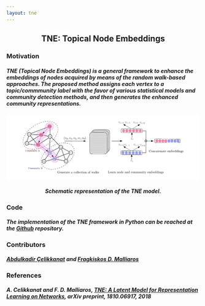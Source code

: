 ```yaml
---
layout: tne
---
```

## <center>TNE: Topical Node Embeddings</center>
### Motivation
##### *TNE (Topical Node Embeddings)* is a general framework to enhance the embeddings of nodes acquired by means of the random walk-based approaches. The proposed method assigns each vertex to a topic/commmunity label with the favor of various statistical models and community detection methods, and then generates the enhanced community representations.

![Image](/assets/complete.jpg)
##### *<center> Schematic representation of the TNE model. </center>*




### Code
##### The implementation of the *TNE* framework in Python can be reached at the [Github](https://github.com/abdcelikkanat/TNE) repository.

### Contributors
##### [Abdulkadir Çelikkanat](http://abdcelikkanat.github.io/) and [Fragkiskos D. Malliaros](http://fragkiskos.me)

### References
##### A. Celikkanat and F. D. Malliaros, [TNE: A Latent Model for Representation Learning on Networks](https://arxiv.org/abs/1810.06917), *arXiv preprint*, *1810.06917*, 2018
